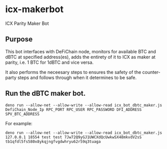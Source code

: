 # icx-makerbot
ICX Parity Maker Bot

## Purpose

This bot interfaces with DeFiChain node, monitors for available BTC and dBTC at specified address(es), adds the entirety of it to ICX as maker at parity, i.e. 1 BTC for 1dBTC and vice versa.

It also performs the neceesary steps to ensures the safety of the counter-party steps and follows through when it determines to be safe.

## Run the dBTC maker bot.
```
deno run --allow-net --allow-write --allow-read icx_bot_dbtc_maker.js DefiChain_Node_Ip RPC_PORT RPC_USER RPC_PASSWORD DFI_ADDRESS SPV_BTC_ADDRESS
```

For example:

```
deno run --allow-net --allow-write --allow-read icx_bot_dbtc_maker.js 127.0.0.1 18554 test test 7Jw72Q9yGJ1UWCXdQcUwkwSX48mkvdV2sS tb1qfdl5fs580x8ykqjngfvgdwhryu62r59q3tuaga
```